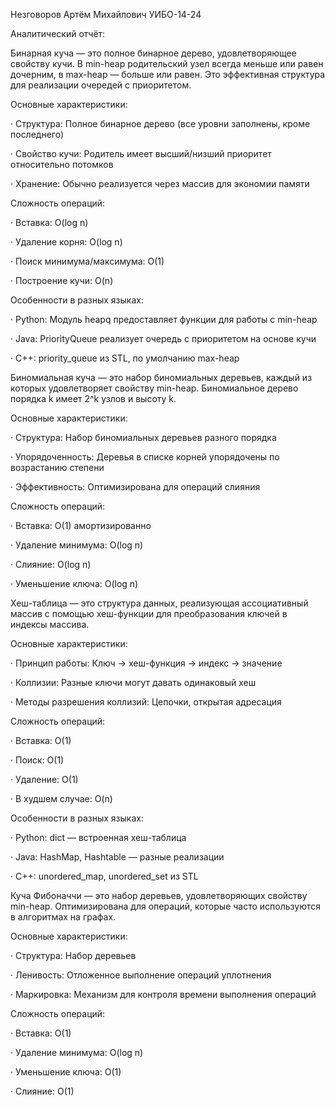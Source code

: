 Незговоров Артём Михайлович УИБО-14-24

Аналитический отчёт:

Бинарная куча — это полное бинарное дерево, удовлетворяющее свойству кучи. В min-heap родительский узел всегда меньше или равен дочерним, в max-heap — больше или равен. Это эффективная структура для реализации очередей с приоритетом.

Основные характеристики:

· Структура: Полное бинарное дерево (все уровни заполнены, кроме последнего)

· Свойство кучи: Родитель имеет высший/низший приоритет относительно потомков

· Хранение: Обычно реализуется через массив для экономии памяти

Сложность операций:

· Вставка: O(log n)

· Удаление корня: O(log n)

· Поиск минимума/максимума: O(1)

· Построение кучи: O(n)

Особенности в разных языках:

· Python: Модуль heapq предоставляет функции для работы с min-heap

· Java: PriorityQueue реализует очередь с приоритетом на основе кучи

· C++: priority_queue из STL, по умолчанию max-heap


Биномиальная куча — это набор биномиальных деревьев, каждый из которых удовлетворяет свойству min-heap. Биномиальное дерево порядка k имеет 2^k узлов и высоту k.

Основные характеристики:

· Структура: Набор биномиальных деревьев разного порядка

· Упорядоченность: Деревья в списке корней упорядочены по возрастанию степени

· Эффективность: Оптимизирована для операций слияния

Сложность операций:

· Вставка: O(1) амортизированно

· Удаление минимума: O(log n)

· Слияние: O(log n)

· Уменьшение ключа: O(log n)



Хеш-таблица — это структура данных, реализующая ассоциативный массив с помощью хеш-функции для преобразования ключей в индексы массива.

Основные характеристики:

· Принцип работы: Ключ → хеш-функция → индекс → значение

· Коллизии: Разные ключи могут давать одинаковый хеш

· Методы разрешения коллизий: Цепочки, открытая адресация

Сложность операций:

· Вставка: O(1)

· Поиск: O(1)

· Удаление: O(1)

· В худшем случае: O(n)

Особенности в разных языках:

· Python: dict — встроенная хеш-таблица

· Java: HashMap, Hashtable — разные реализации

· C++: unordered_map, unordered_set из STL

Куча Фибоначчи — это набор деревьев, удовлетворяющих свойству min-heap. Оптимизирована для операций, которые часто используются в алгоритмах на графах.

Основные характеристики:

· Структура: Набор деревьев

· Ленивость: Отложенное выполнение операций уплотнения

· Маркировка: Механизм для контроля времени выполнения операций

Сложность операций:

· Вставка: O(1)

· Удаление минимума: O(log n)

· Уменьшение ключа: O(1)

· Слияние: O(1)


